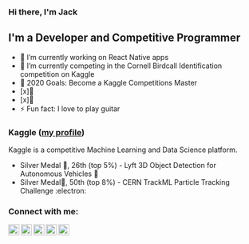 ### Hi there, I'm Jack

## I'm a Developer and Competitive Programmer
- 🔭 I’m currently working on React Native apps
- 🌱 I’m currently competing in the Cornell Birdcall Identification competition on Kaggle
- 🥅 2020 Goals: Become a Kaggle Competitions Master
- [x]🥈
- [x]🥈
- ⚡ Fun fact: I love to play guitar

### Kaggle ([my profile](https://www.kaggle.com/jackvial))
Kaggle is a competitive Machine Learning and Data Science platform.

- Silver Medal 🥈, 26th (top 5%) - Lyft 3D Object Detection for Autonomous Vehicles :car:
- Silver Medal🥈, 50th (top 8%) - CERN TrackML Particle Tracking Challenge :electron:

### Connect with me:

[<img align="left" alt="jackvial | LinkedIn" width="22px" src="https://cdn.jsdelivr.net/npm/simple-icons@v3/icons/linkedin.svg" />][linkedin]
[<img align="left" alt="jackvial | Kaggle" width="22px" src="https://cdn.jsdelivr.net/npm/simple-icons@v3/icons/kaggle.svg" />][kaggle]
[<img align="left" alt="jackvial | Instagram" width="22px" src="https://cdn.jsdelivr.net/npm/simple-icons@v3/icons/instagram.svg" />][instagram]
[<img align="left" alt="jackvial | Stackoverflow" width="22px" src="https://cdn.jsdelivr.net/npm/simple-icons@v3/icons/stackoverflow.svg" />][stackoverflow]
[<img align="left" alt="jackvial | Twitter" width="22px" src="https://cdn.jsdelivr.net/npm/simple-icons@v3/icons/twitter.svg" />][twitter]

<br />

[instagram]: https://www.instagram.com/jackvial
[kaggle]: https://www.kaggle.com/jackvial
[twitter]: https://twitter.com/jackvial89
[linkedin]: https://www.linkedin.com/in/jack-vial-a8907987
[stackoverflow]: https://stackoverflow.com/users/2657221/jack-vial
